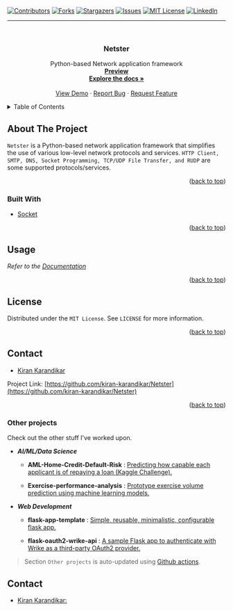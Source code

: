 <div id="top"></div>

[![Contributors][contributors-shield]][contributors-url]
[![Forks][forks-shield]][forks-url]
[![Stargazers][stars-shield]][stars-url]
[![Issues][issues-shield]][issues-url]
[![MIT License][license-shield]][license-url]
[![LinkedIn][linkedin-shield]][linkedin-url]

[contributors-shield]: https://img.shields.io/github/contributors/kiran-karandikar/Netster?style=for-the-badge
[contributors-url]: https://github.com/Kiran-Karandikar/Netster/graphs/contributors
[forks-shield]: https://img.shields.io/github/forks/Kiran-Karandikar/Netster?style=for-the-badge
[forks-url]: https://github.com/Kiran-Karandikar/Netster/network
[stars-shield]: https://img.shields.io/github/stars/Kiran-Karandikar/Netster?style=for-the-badge
[stars-url]: https://github.com/Kiran-Karandikar/Netster/stargazers
[issues-shield]: https://img.shields.io/github/issues/Kiran-Karandikar/Netster?style=for-the-badge
[issues-url]: https://github.com/Kiran-Karandikar/Netster/issues
[license-shield]: https://img.shields.io/github/license/Kiran-Karandikar/Netster?style=for-the-badge
[license-url]: https://github.com/Kiran-Karandikar/Netster/blob/master/LICENSE
[linkedin-shield]: https://img.shields.io/badge/-LinkedIn-black.svg?style=for-the-badge&logo=linkedin&colorB=555
[linkedin-url]: https://linkedin.com/in/kiran-karandikar

---

<!-- PROJECT LOGO -->
<br />
<div align="center">
<h3 align="center">Netster</h3>
  <p align="center">
    Python-based Network application framework    
    <br />    
    <a href="https://kiran-karandikar.github.io/Netster"><strong>Preview</strong></a>
    <br />
    <a href="https://github.com/kiran-karandikar/Netster"><strong>Explore the docs »</strong></a>
    <br />
    <br />
    <a href="https://github.com/kiran-karandikar/Netster">View Demo</a>
    ·
    <a href="https://github.com/kiran-karandikar/Netster/issues">Report Bug</a>
    ·
    <a href="https://github.com/kiran-karandikar/Netster/issues">Request Feature</a>
  </p>
</div>

<!-- BADGES.MD Finish -->
<!-- BADGES.MD Finish -->



<!-- TABLE OF CONTENTS -->
<details>
  <summary>Table of Contents</summary>
  <ol>
    <li>
      <a href="#about-the-project">About The Project</a>
      <ul>
        <li><a href="#built-with">Built With</a></li>
      </ul>
    </li>
    <li>
      <a href="#getting-started">Getting Started</a>
      <ul>
        <li><a href="#prerequisites">Prerequisites</a></li>
        <li><a href="#installation">Installation</a></li>
      </ul>
    </li>
    <li><a href="#usage">Usage</a></li>
    <!-- <li><a href="#roadmap">Roadmap</a></li> -->
    <li><a href="#license">License</a></li>
    <li><a href="#contact">Contact</a></li>
    <li><a href="#acknowledgments">Acknowledgments</a></li>
  </ol>
</details>

<!-- ABOUT THE PROJECT -->

## About The Project

<!-- [![Product Name Screen Shot][product-screenshot]](https://example.com) -->

`Netster` is a Python-based network application framework that simplifies the
use
of various low-level network protocols and
services. `HTTP Client, SMTP, DNS, Socket Programming, TCP/UDP File Transfer,
and RUDP` are some supported protocols/services.

<p align="right">(<a href="#top">back to top</a>)</p>

### Built With

* [Socket](https://docs.python.org/3/library/socket.html)

<p align="right">(<a href="#top">back to top</a>)</p>

<!-- USAGE EXAMPLES -->

## Usage

_Refer to
the [Documentation](https://github.com/Kiran-Karandikar/Netster/wiki/Netster)_

<p align="right">(<a href="#top">back to top</a>)</p>


<!-- LICENSE -->

## License

Distributed under the `MIT License`. See `LICENSE` for more information.

<p align="right">(<a href="#top">back to top</a>)</p>


<!-- MARKDOWN LINKS & IMAGES -->

<!-- CONTACT -->

## Contact

- [Kiran Karandikar](mailto:khkarandikar@gmail.com)

Project
Link: [https://github.com/kiran-karandikar/Netster](https://github.com/kiran-karandikar/Netster)

<p align="right">(<a href="#top">back to top</a>)</p>






### Other projects

Check out the other stuff I've worked upon.

- **_AI/ML/Data Science_**

  - **AML-Home-Credit-Default-Risk** : [Predicting how capable each applicant is of repaying a loan \(Kaggle Challenge\).](https://github.com/Kiran-Karandikar/AML-Home-Credit-Default-Risk)

  - **Exercise-performance-analysis** : [Prototype exercise volume prediction using machine learning models.](https://github.com/Kiran-Karandikar/Exercise-performance-analysis)

- **_Web Development_**

  - **flask-app-template** : [Simple, reusable, minimalistic, configurable flask app.](https://github.com/Kiran-Karandikar/flask-app-template)

  - **flask-oauth2-wrike-api** : [A sample Flask app to authenticate with Wrike as a third-party OAuth2 provider.](https://github.com/Kiran-Karandikar/flask-oauth2-wrike-api)

> Section `Other projects` is auto-updated using [Github actions](https://github.com/features/actions).

<!-- CONTACT -->

## Contact

- [Kiran Karandikar:](mailto:connect.funnel.github@kirankarandikar.com)

